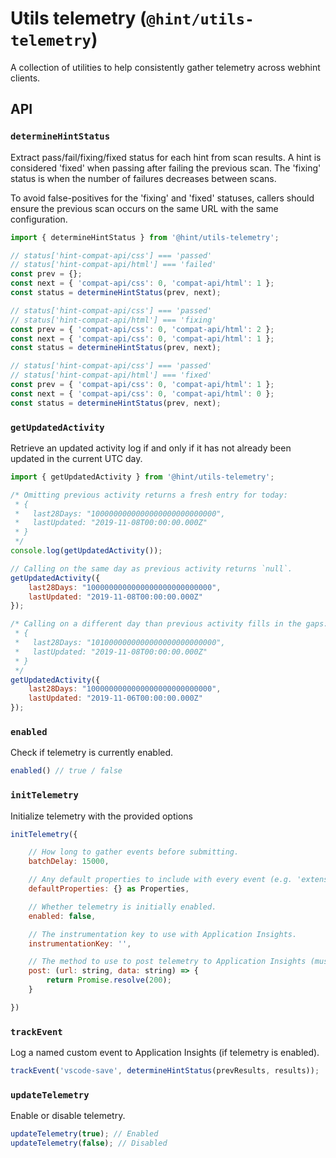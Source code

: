 # Utils telemetry (`@hint/utils-telemetry`)

A collection of utilities to help consistently gather telemetry across
webhint clients.

## API

### `determineHintStatus`

Extract pass/fail/fixing/fixed status for each hint from scan results.
A hint is considered 'fixed' when passing after failing the previous scan.
The 'fixing' status is when the number of failures decreases between scans.

To avoid false-positives for the 'fixing' and 'fixed' statuses, callers
should ensure the previous scan occurs on the same URL with the same
configuration.

```js
import { determineHintStatus } from '@hint/utils-telemetry';

// status['hint-compat-api/css'] === 'passed'
// status['hint-compat-api/html'] === 'failed'
const prev = {};
const next = { 'compat-api/css': 0, 'compat-api/html': 1 };
const status = determineHintStatus(prev, next);

// status['hint-compat-api/css'] === 'passed'
// status['hint-compat-api/html'] === 'fixing'
const prev = { 'compat-api/css': 0, 'compat-api/html': 2 };
const next = { 'compat-api/css': 0, 'compat-api/html': 1 };
const status = determineHintStatus(prev, next);

// status['hint-compat-api/css'] === 'passed'
// status['hint-compat-api/html'] === 'fixed'
const prev = { 'compat-api/css': 0, 'compat-api/html': 1 };
const next = { 'compat-api/css': 0, 'compat-api/html': 0 };
const status = determineHintStatus(prev, next);

```

### `getUpdatedActivity`

Retrieve an updated activity log if and only if it has not already
been updated in the current UTC day.

```js
import { getUpdatedActivity } from '@hint/utils-telemetry';

/* Omitting previous activity returns a fresh entry for today:
 * {
 *   last28Days: "1000000000000000000000000000",
 *   lastUpdated: "2019-11-08T00:00:00.000Z"
 * }
 */
console.log(getUpdatedActivity());

// Calling on the same day as previous activity returns `null`.
getUpdatedActivity({
    last28Days: "1000000000000000000000000000",
    lastUpdated: "2019-11-08T00:00:00.000Z"
});

/* Calling on a different day than previous activity fills in the gaps:
 * {
 *   last28Days: "1010000000000000000000000000",
 *   lastUpdated: "2019-11-08T00:00:00.000Z"
 * }
 */
getUpdatedActivity({
    last28Days: "1000000000000000000000000000",
    lastUpdated: "2019-11-06T00:00:00.000Z"
});
```

### `enabled`

Check if telemetry is currently enabled.

```js
enabled() // true / false
```

### `initTelemetry`

Initialize telemetry with the provided options

```js
initTelemetry({

    // How long to gather events before submitting.
    batchDelay: 15000,

    // Any default properties to include with every event (e.g. 'extension-version').
    defaultProperties: {} as Properties,

    // Whether telemetry is initially enabled.
    enabled: false,

    // The instrumentation key to use with Application Insights.
    instrumentationKey: '',

    // The method to use to post telemetry to Application Insights (must be overridden).
    post: (url: string, data: string) => {
        return Promise.resolve(200);
    }

})
```

### `trackEvent`

Log a named custom event to Application Insights (if telemetry is enabled).

```js
trackEvent('vscode-save', determineHintStatus(prevResults, results));
```

### `updateTelemetry`

Enable or disable telemetry.

```js
updateTelemetry(true); // Enabled
updateTelemetry(false); // Disabled
```
